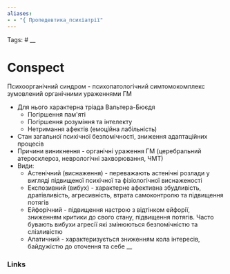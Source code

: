 ```yaml
---
aliases:
- - "{ Пропедевтика_психіатрії"
---
```

Tags: #
__
# Conspect

Психоорганічний синдром - психопатологічний симтомокомплекс зумовлений органічними ураженнями ГМ
- Для нього характерна тріада Вальтера-Бюєдя
	- Погіршення пам'яті
	- Погіршення розуміння та інтелекту
	- Нетримання афектів (емоційна лабільність)
- Стан загальної психічної безпомічності, зниження адаптаційних процесів
- Причини виникнення - органічні ураження ГМ (церебральний атеросклероз, неврологічні захворювання, ЧМТ)
- Види: 
	- Астенічний (виснаження) - переважають астенічні розлади у вигляді підвищеної психічної та фізіологічної виснаженості 
	- Експозивний (вибух) - характерне афективна збудливість, дратівливість, агресивність, втрата самоконтролю та підвищення потягів
	- Ейфорічний - підвищення настрою з відтінком ейфорії, зниженням критики до свого стану, підвищення потягів. Часто бувають вибухи агресії які змінюються безпомічністю та слізливістю
	- Апатичний - характеризується зниженням кола інтересів, байдужістю до оточення та себе
__
### Links
